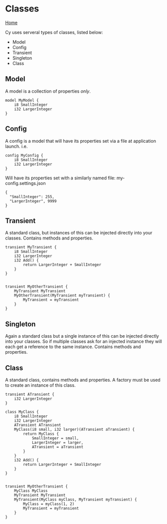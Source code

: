 # Classes

[Home](index.md)

Cy uses serveral types of classes, listed below:
- Model
- Config
- Transient
- Singleton
- Class

## Model
A model is a collection of properties *only*.
```
model MyModel {
    i8 SmallInteger
    i32 LargerInteger
}
```

## Config
A config is a model that will have its properties set via a file at application launch. i.e.
```
config MyConfig {
    i8 SmallInteger
    i32 LargerInteger
}
```
Will have its properties set with a similarly named file:
my-config.settings.json
```
{
  "SmallInteger": 255,
  "LargerInteger", 9999
}
```

## Transient
A standard class, but instances of this can be injected directly into your classes. Contains methods and properties.

```
transient MyTransient {
    i8 SmallInteger
    i32 LargerInteger
    i32 Add() {
        return LargerInteger + SmallInteger
    }
}


transient MyOtherTransient {
    MyTransient MyTransient
    MyOtherTransient(MyTransient myTransient) {
        MyTransient = myTransient
    }
}
```

## Singleton
Again a standard class but a single instance of this can be injected directly into your classes. So if multiple classes ask for an injected instance they will each get a reference to the same instance. Contains methods and properties.

## Class
A standard class, contains methods and properties. A factory must be used to create an instance of this class.

```
transient ATransient {
    i32 LargerInteger
}

class MyClass {
    i8 SmallInteger
    i32 LargerInteger
    ATransient ATransient
    MyClass(i8 small, i32 larger)(ATransient aTransient) {
        return MyClass {
            SmallInteger = small,
            LargerInteger = larger,
            ATransient = aTransient
        }
    }
    i32 Add() {
        return LargerInteger + SmallInteger
    }
}


transient MyOtherTransient {
    MyClass MyClass
    MyTransient MyTransient
    MyTransient(MyClass myClass, MyTransient myTransient) {
        MyClass = myClass(1, 2)
        MyTransient = myTransient
    }
}
```
